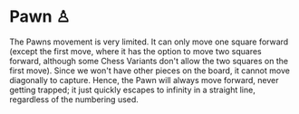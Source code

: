# Pawn &#x2659;

The Pawns movement is very limited. It can only move one square forward
(except the first move, where it has the option to move two squares
forward, although some Chess Variants don't allow the two squares on the
first move). Since we won't have other pieces on the board, it cannot move
diagonally to capture. Hence, the Pawn will always move forward, never
getting trapped; it just quickly escapes to infinity in a straight
line, regardless of the numbering used.

<div class = 'trapped' data-piece = 'pawn'></div>
<div class = 'boxset'  data-sets  = 'chess,omega_chess,
     overkill_ecumenical_chess'></div>
